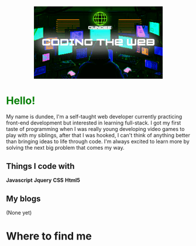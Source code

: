 <p align="center">
  <img width="70%" src="/header.gif">
</p>

# <span style="color:green">Hello! </span>
 
My name is dundee, I'm a self-taught web developer currently practicing front-end development but interested in learning full-stack. I got my first taste of programming when I was really young developing video games to play with my siblings, after that I was hooked, I can't think of anything better than bringing ideas to life through code. I'm always excited to learn more by solving the next big problem that comes my way. 

## Things I code with
 
**Javascript**
**Jquery**
**CSS**
**Html5**



## My blogs

(None yet)

# Where to find me
